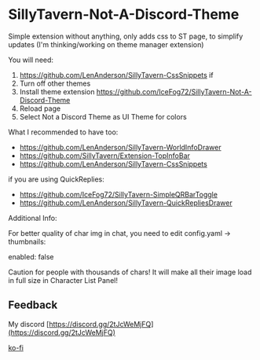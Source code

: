 # SillyTavern-Not-A-Discord-Theme

Simple extension without anything, only adds css to ST page, to simplify updates (I'm thinking/working on theme manager extension)

You will need:

1. https://github.com/LenAnderson/SillyTavern-CssSnippets if
2. Turn off other themes
3. Install theme extension https://github.com/IceFog72/SillyTavern-Not-A-Discord-Theme
4. Reload page
5. Select Not a Discord Theme as UI Theme for colors

What I recommended to have too:

- https://github.com/LenAnderson/SillyTavern-WorldInfoDrawer
- https://github.com/SillyTavern/Extension-TopInfoBar
- https://github.com/LenAnderson/SillyTavern-CssSnippets

if you are using QuickReplies:

- https://github.com/IceFog72/SillyTavern-SimpleQRBarToggle
- https://github.com/LenAnderson/SillyTavern-QuickRepliesDrawer



Additional Info:

  For better quality of char img in chat, you need to edit config.yaml -> thumbnails:

  enabled: false

  Caution for people with thousands of chars! It will make all their image load in full size in Character List Panel!


## Feedback

My discord [https://discord.gg/2tJcWeMjFQ](https://discord.gg/2tJcWeMjFQ)

[ko-fi](https://ko-fi.com/icefog72)

